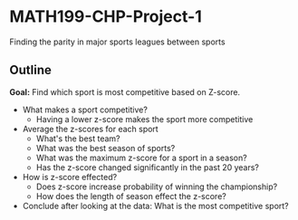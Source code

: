 # MATH199-CHP-Project-1
Finding the parity in major sports leagues between sports

## Outline
__Goal:__ Find which sport is most competitive based on Z-score.

* What makes a sport competitive?
  * Having a lower z-score makes the sport more competitive
* Average the z-scores for each sport
  * What's the best team?
  * What was the best season of sports?
  * What was the maximum z-score for a sport in a season?
  * Has the z-score changed significantly in the past 20 years?
* How is z-score effected?
  * Does z-score increase probability of winning the championship?
  * How does the length of season effect the z-score?
* Conclude after looking at the data: What is the most competitive sport?
